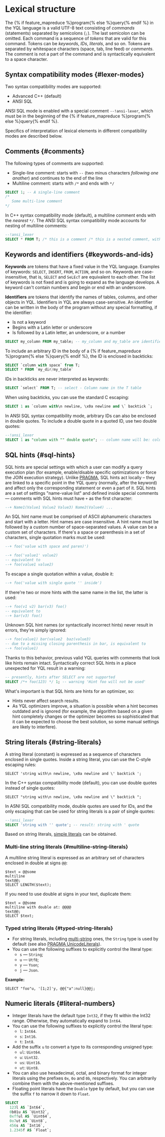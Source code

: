 
# Lexical structure

The {% if feature_mapreduce %}program{% else %}query{% endif %} in the YQL language is a valid UTF-8 text consisting of _commands_ (statements) separated by semicolons (`;`).
The last semicolon can be omitted.
Each command is a sequence of _tokens_ that are valid for this command.
Tokens can be _keywords_, _IDs_, _literals_, and so on.
Tokens are separated by whitespace characters (space, tab, line feed) or _comments_. The comment is not a part of the command and is syntactically equivalent to a space character.

## Syntax compatibility modes {#lexer-modes}

Two syntax compatibility modes are supported:
* Advanced C++ (default)
* ANSI SQL

ANSI SQL mode is enabled with a special comment `--!ansi-lexer`, which must be in the beginning of the {% if feature_mapreduce %}program{% else %}query{% endif %}.

Specifics of interpretation of lexical elements in different compatibility modes are described below.

## Comments {#comments}

The following types of comments are supported:

* Single-line comment: starts with `--` (two minus characters _following one another_) and continues to the end of the line
* Multiline comment: starts with `/*` and ends with `*/`

```sql
SELECT 1; -- A single-line comment
/*
   Some multi-line comment
*/
```
In C++ syntax compatibility mode (default), a multiline comment ends with the _nearest_ `*/`.
The ANSI SQL syntax compatibility mode accounts for nesting of multiline comments:

```sql
--!ansi_lexer
SELECT * FROM T; /* this is a comment /* this is a nested comment, without ansi_lexer it raises an error  */ */
```

## Keywords and identifiers {#keywords-and-ids}

**Keywords** are tokens that have a fixed value in the YQL language. Examples of keywords: `SELECT`, `INSERT`, `FROM`, `ACTION`, and so on. Keywords are case-insensitive, that is, `SELECT` and `SeLEcT` are equivalent to each other.
The list of keywords is not fixed and is going to expand as the language develops. A keyword can't contain numbers and begin or end with an underscore.

**Identifiers** are tokens that identify the names of tables, columns, and other objects in YQL. Identifiers in YQL are always case-sensitive.
An identifier can be written in the body of the program without any special formatting, if the identifier:
* Is not a keyword
* Begins with a Latin letter or underscore
* Is followed by a Latin letter, an underscore, or a number

```sql
SELECT my_column FROM my_table; -- my_column and my_table are identifiers
```

To include an arbitrary ID in the body of a {% if feature_mapreduce %}program{% else %}query{% endif %}, the ID is enclosed in backticks:
```sql
SELECT `column with space` from T;
SELECT * FROM `my_dir/my_table`
```

IDs in backticks are never interpreted as keywords:

```sql
SELECT `select` FROM T; -- select - Column name in the T table
```
When using backticks, you can use the standard C escaping:

```sql
SELECT 1 as `column with\n newline, \x0a newline and \` backtick `;
```

In ANSI SQL syntax compatibility mode, arbitrary IDs can also be enclosed in double quotes. To include a double quote in a quoted ID, use two double quotes:

```sql
--!ansi_lexer
SELECT 1 as "column with "" double quote"; -- column name will be: column with " double quote
```

## SQL hints {#sql-hints}

SQL hints are special settings with which a user can modify a query execution plan
(for example, enable/disable specific optimizations or force the JOIN execution strategy).
Unlike [PRAGMA](../pragma.md), SQL hints act locally – they are linked to a specific point in the YQL query (normally, after the keyword)
and affect only the corresponding statement or even a part of it.
SQL hints are a set of settings "name-value list" and defined inside special comments —
comments with SQL hints must have `+` as the first character:
```sql
--+ Name1(Value1 Value2 Value3) Name2(Value4) ...
```
An SQL hint name must be comprised of ASCII alphanumeric characters and start with a letter. Hint names are case insensitive.
A hint name must be followed by a custom number of space-separated values. A value can be a custom set of characters.
If there's a space or parenthesis in a set of characters, single quotation marks must be used:

```sql
--+ foo('value with space and paren)')
```

```sql
--+ foo('value1' value2)
-- equivalent to
--+ foo(value1 value2)
```

To escape a single quotation within a value, double it:

```sql
--+ foo('value with single quote '' inside')
```

If there're two or more hints with the same name in the list, the latter is used:
```sql
--+ foo(v1 v2) bar(v3) foo()
-- equivalent to
--+ bar(v3) foo()
```

Unknown SQL hint names (or syntactically incorrect hints) never result in errors, they're simply ignored:
```sql
--+ foo(value1) bar(value2  baz(value3)
-- due to a missing closing parenthesis in bar, is equivalent to
--+ foo(value1)
```
Thanks to this behavior, previous valid YQL queries with comments that look like hints remain intact.
Syntactically correct SQL hints in a place unexpected for YQL result in a warning:

```sql
-- presently, hints after SELECT are not supported
SELECT /*+ foo(123) */ 1; -- warning 'Hint foo will not be used'
```

What's important is that SQL hints are hints for an optimizer, so:
* Hints never affect search results.
* As YQL optimizers improve, a situation is possible when a hint becomes outdated and is ignored (for example, the algorithm based on a given hint completely changes or the optimizer becomes so sophisticated that it can be expected to choose the best solution, so some manual settings are likely to interfere).

## String literals {#string-literals}

A string literal (constant) is expressed as a sequence of characters enclosed in single quotes. Inside a string literal, you can use the C-style escaping rules:
```yql
SELECT 'string with\n newline, \x0a newline and \' backtick ';
```

In the C++ syntax compatibility mode (default), you can use double quotes instead of single quotes:
```yql
SELECT "string with\n newline, \x0a newline and \" backtick ";
```

In ASNI SQL compatibility mode, double quotes are used for IDs, and the only escaping that can be used for string literals is a pair of single quotes:

```sql
--!ansi_lexer
SELECT 'string with '' quote'; -- result: string with ' quote
```

Based on string literals, [simple literals](../../builtins/basic#data-type-literals) can be obtained.

### Multi-line string literals {#multiline-string-literals}

A multiline string literal is expressed as an arbitrary set of characters enclosed in double at signs `@@`:

```yql
$text = @@some
multiline
text@@;
SELECT LENGTH($text);
```

If you need to use double at signs in your text, duplicate them:

```yql
$text = @@some
multiline with double at: @@@@
text@@;
SELECT $text;
```

### Typed string literals {#typed-string-literals}

* For string literals, including [multi-string](#multiline-string-literals) ones, the `String` type is used by default (see also [PRAGMA UnicodeLiterals](../pragma.md#UnicodeLiterals)).
* You can use the following suffixes to explicitly control the literal type:
   * `s` — `String`;
   * `u` — `Utf8`;
   * `y` — `Yson`;
   * `j` — `Json`.

**Example:**
```yql
SELECT "foo"u, '[1;2]'y, @@{"a":null}@@j;
```

## Numeric literals {#literal-numbers}

* Integer literals have the default type `Int32`, if they fit within the Int32 range. Otherwise, they automatically expand to `Int64`.
* You can use the following suffixes to explicitly control the literal type:
   * `l`: `Int64`.
   * `s`: `Int16`.
   * `t`: `Int8`.
* Add the suffix `u` to convert a type to its corresponding unsigned type:
   * `ul`: `Uint64`.
   * `u`: `Uint32`.
   * `us`: `Uint16`.
   * `ut`: `Uint8`.
* You can also use hexadecimal, octal, and binary format for integer literals using the prefixes `0x`, `0o` and `0b`, respectively. You can arbitrarily combine them with the above-mentioned suffixes.
* Floating point literals have the `Double` type by default, but you can use the suffix `f` to narrow it down to `Float`.

```sql
SELECT
  123l AS `Int64`,
  0b01u AS `Uint32`,
  0xfful AS `Uint64`,
  0o7ut AS `Uint8`,
  456s AS `Int16`,
  1.2345f AS `Float`;
```
